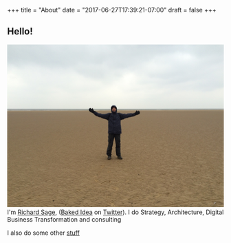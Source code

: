 +++
title = "About"
date = "2017-06-27T17:39:21-07:00"
draft = false
+++

## Hello!
![Photo of Richard Sage](/images/richardsage.jpg)
I'm [Richard Sage](https://www.linkedin.com/in/richardsage), ([Baked Idea](https://twitter.com/sage_re) on [Twitter](https://twitter.com/sage_re)).
I do Strategy, Architecture, Digital Business Transformation and consulting

I also do some other [stuff](/#work)


